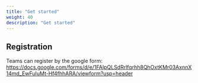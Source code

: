 ```yaml
---
title: "Get started"
weight: 40
description: "Get started"
---
```

<!-- ## Get started

- Please click "Registration" to participate.  
- Further details regarding the challenge will be made available shortly. -->

## Registration
Teams can register by the google form: https://docs.google.com/forms/d/e/1FAIpQLSdRrlfqrhh8QhOxtKMr03AxnnX14md_EwFuIuMt-Hf4fhhARA/viewform?usp=header